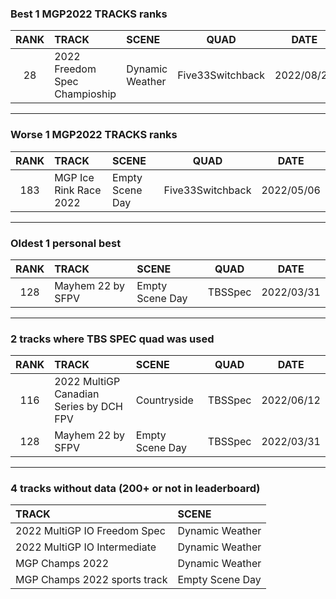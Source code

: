 ### Best 1 MGP2022 TRACKS ranks
|RANK|TRACK|SCENE|QUAD|DATE|
|:---:|:---|:---|:---:|:---:|
|28|2022 Freedom Spec Champioship|Dynamic Weather|Five33Switchback|2022/08/20|
---
### Worse 1 MGP2022 TRACKS ranks
|RANK|TRACK|SCENE|QUAD|DATE|
|:---:|:---|:---|:---:|:---:|
|183|MGP Ice Rink Race 2022|Empty Scene Day|Five33Switchback|2022/05/06|
---
### Oldest 1 personal best
|RANK|TRACK|SCENE|QUAD|DATE|
|:---:|:---|:---|:---:|:---:|
|128|Mayhem 22 by SFPV|Empty Scene Day|TBSSpec|2022/03/31|
---
### 2 tracks where TBS SPEC quad was used
|RANK|TRACK|SCENE|QUAD|DATE|
|:---:|:---|:---|:---:|:---:|
|116|2022 MultiGP Canadian Series by DCH FPV|Countryside|TBSSpec|2022/06/12|
|128|Mayhem 22 by SFPV|Empty Scene Day|TBSSpec|2022/03/31|
---
### 4 tracks without data (200+ or not in leaderboard)
|TRACK|SCENE|
|:---|:---|
|2022 MultiGP IO Freedom Spec|Dynamic Weather|
|2022 MultiGP IO Intermediate|Dynamic Weather|
|MGP Champs 2022|Dynamic Weather|
|MGP Champs 2022 sports track|Empty Scene Day|
